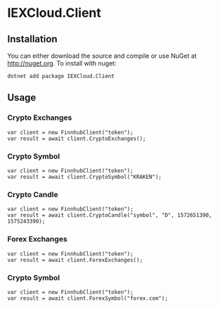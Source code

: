 # IEXCloud.Client
## Installation
You can either download the source and compile or use NuGet at http://nuget.org. To install with nuget:
```
dotnet add package IEXCloud.Client
```

## Usage
### Crypto Exchanges
```
var client = new FinnhubClient("token");
var result = await client.CryptoExchanges();
```

### Crypto Symbol
```
var client = new FinnhubClient("token");
var result = await client.CryptoSymbol("KRAKEN");
```

### Crypto Candle
```
var client = new FinnhubClient("token");                   
var result = await client.CryptoCandle("symbol", "D", 1572651390, 1575243390);
```

### Forex Exchanges
```
var client = new FinnhubClient("token");                   
var result = await client.ForexExchanges();
```

### Crypto Symbol
```
var client = new FinnhubClient("token");
var result = await client.ForexSymbol("forex.com");
```
